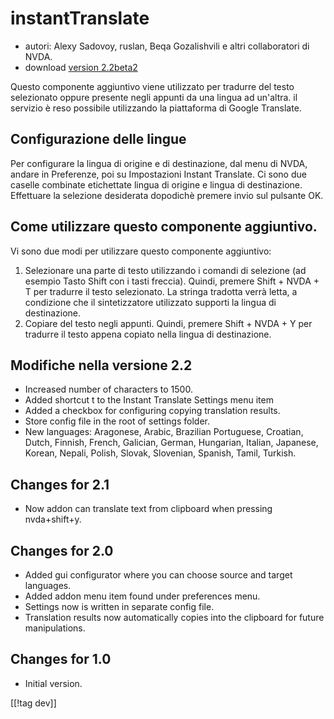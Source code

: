 # instantTranslate #

* autori: Alexy Sadovoy, ruslan, Beqa Gozalishvili e altri collaboratori di
  NVDA.
* download [version 2.2beta2][1]

Questo componente aggiuntivo viene utilizzato per tradurre del testo
selezionato oppure presente negli appunti da una lingua ad un'altra. il
servizio è reso possibile utilizzando la piattaforma di  Google Translate.

## Configurazione delle lingue ##

Per configurare la lingua di origine e di destinazione, dal menu di NVDA,
andare in Preferenze, poi su Impostazioni Instant Translate. Ci sono due
caselle combinate etichettate lingua di origine e lingua di
destinazione. Effettuare la selezione desiderata dopodichè premere invio sul
pulsante OK.

## Come utilizzare questo componente aggiuntivo. ##

Vi sono due modi per utilizzare questo componente aggiuntivo:

1. Selezionare una parte di testo utilizzando i comandi di selezione (ad
   esempio Tasto Shift con i tasti freccia). Quindi, premere Shift + NVDA +
   T per tradurre il testo selezionato. La stringa tradotta verrà letta, a
   condizione che il sintetizzatore utilizzato supporti la lingua di
   destinazione.
2. Copiare del testo negli appunti. Quindi, premere Shift + NVDA + Y per
   tradurre il testo appena copiato nella lingua di destinazione.

## Modifiche nella versione 2.2 ##
* Increased number of characters to 1500.
* Added shortcut t to the Instant Translate Settings menu item
* Added a checkbox for configuring copying translation results.
* Store config file in the root of settings folder.
* New languages: Aragonese, Arabic, Brazilian Portuguese, Croatian, Dutch,
  Finnish, French, Galician, German, Hungarian, Italian, Japanese, Korean,
  Nepali, Polish, Slovak, Slovenian, Spanish, Tamil, Turkish.

## Changes for 2.1 ##
* Now addon can translate text from clipboard when pressing nvda+shift+y.

## Changes for 2.0 ##
* Added gui configurator where you can choose source and target languages.
* Added addon menu item found under preferences menu.
* Settings now is written in separate config file.
* Translation results now automatically copies into the clipboard for future
  manipulations.

## Changes for 1.0 ##
* Initial version.

[[!tag dev]]

[1]: http://addons.nvda-project.org/files/get.php?file=it
